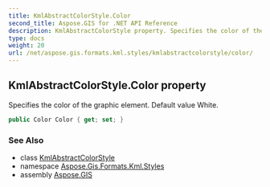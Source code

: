 ```yaml
---
title: KmlAbstractColorStyle.Color
second_title: Aspose.GIS for .NET API Reference
description: KmlAbstractColorStyle property. Specifies the color of the graphic element. Default value White
type: docs
weight: 20
url: /net/aspose.gis.formats.kml.styles/kmlabstractcolorstyle/color/
---
```

## KmlAbstractColorStyle.Color property

Specifies the color of the graphic element. Default value White.

```csharp
public Color Color { get; set; }
```

### See Also

* class [KmlAbstractColorStyle](../)
* namespace [Aspose.Gis.Formats.Kml.Styles](../../kmlabstractcolorstyle/)
* assembly [Aspose.GIS](../../../)


